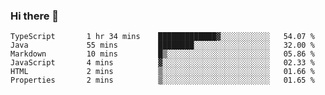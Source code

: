 ### Hi there 👋

<!--START_SECTION:waka-->

```text
TypeScript       1 hr 34 mins    █████████████▓░░░░░░░░░░░   54.07 %
Java             55 mins         ████████░░░░░░░░░░░░░░░░░   32.00 %
Markdown         10 mins         █▒░░░░░░░░░░░░░░░░░░░░░░░   05.86 %
JavaScript       4 mins          ▓░░░░░░░░░░░░░░░░░░░░░░░░   02.33 %
HTML             2 mins          ▒░░░░░░░░░░░░░░░░░░░░░░░░   01.66 %
Properties       2 mins          ▒░░░░░░░░░░░░░░░░░░░░░░░░   01.65 %
```

<!--END_SECTION:waka-->

<!--
**jerry-shao/jerry-shao** is a ✨ _special_ ✨ repository because its `README.md` (this file) appears on your GitHub profile.

Here are some ideas to get you started:

- 🔭 I’m currently working on ...
- 🌱 I’m currently learning ...
- 👯 I’m looking to collaborate on ...
- 🤔 I’m looking for help with ...
- 💬 Ask me about ...
- 📫 How to reach me: ...
- 😄 Pronouns: ...
- ⚡ Fun fact: ...
-->
